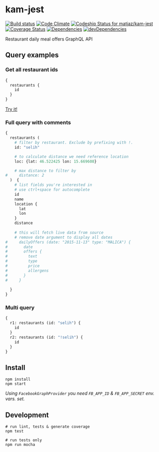 # kam-jest
[![Build status][travis-image]][travis-url] [![Code Climate][codeclimate-image]][codeclimate-url] [![Codeship Status for matjaz/kam-jest][codeship-image]][codeship-url] [![Coverage Status][coverage-image]][coverage-url] [![Dependencies][david-image]][david-url] [![devDependencies][david-dev-image]][david-dev-url]

Restaurant daily meal offers GraphQL API

## Query examples

### Get all restaurant ids
```graphql
{
  restaurants {
    id
  }
}
```
[Try it!](https://kam-jest.herokuapp.com/graphql?query=%7B%0A%20%20restaurants%20%7B%0A%20%20%20%20id%0A%20%20%7D%0A%7D)

### Full query with comments
```graphql
{
  restaurants (
    # filter by restaurant. Exclude by prefixing with !.
    id: "selih"

    # to calculate distance we need reference location
    loc: {lat: 46.522425 lon: 15.669608}

    # max distance to filter by
#     distance: 2
  )  {
    # list fields you're interested in
    # use ctrl+space for autocomplete
    id
    name
    location {
      lat
      lon
    }
    distance
    
    # this will fetch live data from source
    # remove date argument to display all dates
#     dailyOffers (date: "2015-11-13" type: "MALICA") {
#       date
#       offers {
#         text
#         type
#         price
#         allergens
#       }
#     }
 
  }
} 
```

### Multi query
```graphql
{
  r1: restaurants (id: "selih") {
    id
  }
  r2: restaurants (id: "!selih") {
    id
  }
}
```

## Install

    npm install
    npm start

*Using `FacebookGraphProvider` you need `FB_APP_ID` & `FB_APP_SECRET` env. vars. set.*

## Development

    # run lint, tests & generate coverage
    npm test

    # run tests only
    npm run mocha


[travis-image]: https://img.shields.io/travis/matjaz/kam-jest.svg?style=flat
[travis-url]: https://travis-ci.org/matjaz/kam-jest
[codeclimate-image]: https://img.shields.io/codeclimate/github/matjaz/kam-jest.svg?style=flat
[codeclimate-url]: https://codeclimate.com/github/matjaz/kam-jest
[codeship-image]: https://codeship.com/projects/cf37bb00-6c82-0133-62fa-261517c79011/status?branch=master
[codeship-url]: https://codeship.com/projects/115577
[coverage-image]: https://img.shields.io/coveralls/matjaz/kam-jest.svg?style=flat
[coverage-url]: https://coveralls.io/r/matjaz/kam-jest
[david-image]: https://img.shields.io/david/matjaz/kam-jest.svg?style=flat
[david-url]: https://david-dm.org/matjaz/kam-jest
[david-dev-image]: https://img.shields.io/david/dev/matjaz/kam-jest.svg?style=flat
[david-dev-url]: https://david-dm.org/matjaz/kam-jest#info=devDependencies
